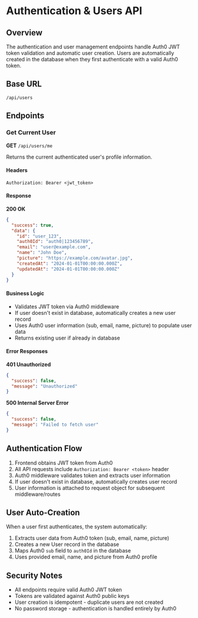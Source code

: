 # Authentication & Users API

## Overview

The authentication and user management endpoints handle Auth0 JWT token validation and automatic user creation. Users are automatically created in the database when they first authenticate with a valid Auth0 token.

## Base URL

```
/api/users
```

## Endpoints

### Get Current User

**GET** `/api/users/me`

Returns the current authenticated user's profile information.

#### Headers

```
Authorization: Bearer <jwt_token>
```

#### Response

**200 OK**

```json
{
  "success": true,
  "data": {
    "id": "user_123",
    "auth0Id": "auth0|123456789",
    "email": "user@example.com",
    "name": "John Doe",
    "picture": "https://example.com/avatar.jpg",
    "createdAt": "2024-01-01T00:00:00.000Z",
    "updatedAt": "2024-01-01T00:00:00.000Z"
  }
}
```

#### Business Logic

- Validates JWT token via Auth0 middleware
- If user doesn't exist in database, automatically creates a new user record
- Uses Auth0 user information (sub, email, name, picture) to populate user data
- Returns existing user if already in database

#### Error Responses

**401 Unauthorized**

```json
{
  "success": false,
  "message": "Unauthorized"
}
```

**500 Internal Server Error**

```json
{
  "success": false,
  "message": "Failed to fetch user"
}
```

## Authentication Flow

1. Frontend obtains JWT token from Auth0
2. All API requests include `Authorization: Bearer <token>` header
3. Auth0 middleware validates token and extracts user information
4. If user doesn't exist in database, automatically creates user record
5. User information is attached to request object for subsequent middleware/routes

## User Auto-Creation

When a user first authenticates, the system automatically:

1. Extracts user data from Auth0 token (sub, email, name, picture)
2. Creates a new User record in the database
3. Maps Auth0 `sub` field to `auth0Id` in the database
4. Uses provided email, name, and picture from Auth0 profile

## Security Notes

- All endpoints require valid Auth0 JWT token
- Tokens are validated against Auth0 public keys
- User creation is idempotent - duplicate users are not created
- No password storage - authentication is handled entirely by Auth0
